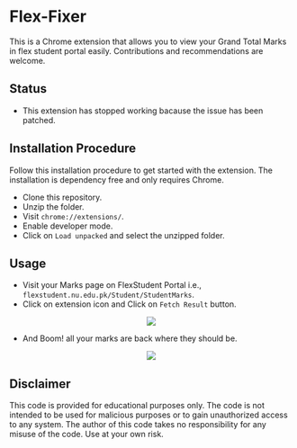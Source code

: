 # Flex-Fixer

This is a Chrome extension that allows you to view your Grand Total Marks in flex student portal easily. Contributions and recommendations are welcome.

## Status
* This extension has stopped working bacause the issue has been patched.

## Installation Procedure
Follow this installation procedure to get started with the extension. The installation is dependency free and only requires Chrome.

* Clone this repository.
* Unzip the folder.
* Visit  ```chrome://extensions/```.
* Enable developer mode.
* Click on ```Load unpacked``` and select the unzipped folder.

## Usage
* Visit your Marks page on FlexStudent Portal i.e., ```flexstudent.nu.edu.pk/Student/StudentMarks```.
* Click on extension icon and Click on ```Fetch Result``` button.
<p align="center">
  <img src="https://user-images.githubusercontent.com/87650614/210060788-7f5458a8-1042-4a59-8043-5731924731c9.png" />
</p>

* And Boom! all your marks are back where they should be.
<p align="center">
  <img src="https://user-images.githubusercontent.com/87650614/212480136-95e19102-971e-4cbb-8b88-bdec3748bbb4.jpg" />
</p>

## Disclaimer
This code is provided for educational purposes only. The code is not intended to be used for malicious purposes or to gain unauthorized access to any system. The author of this code takes no responsibility for any misuse of the code. Use at your own risk. 
